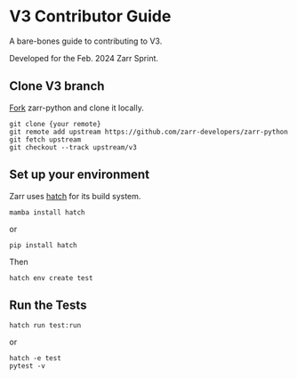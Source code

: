 # V3 Contributor Guide

A bare-bones guide to contributing to V3.

Developed for the Feb. 2024 Zarr Sprint.

## Clone V3 branch

[Fork](https://github.com/zarr-developers/zarr-python/fork) zarr-python and clone it locally.

```
git clone {your remote}
git remote add upstream https://github.com/zarr-developers/zarr-python
git fetch upstream
git checkout --track upstream/v3
```

## Set up your environment

Zarr uses [hatch](https://hatch.pypa.io/) for its build system.

```
mamba install hatch
```

or

```
pip install hatch
```

Then

```
hatch env create test
```

## Run the Tests

```
hatch run test:run 
```

or

```
hatch -e test
pytest -v
```